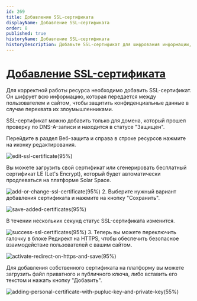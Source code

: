 ```yaml
---
id: 269
title: Добавление SSL-сертификата
displayName: Добавление SSL-сертификата
order: 8
published: true
historyName: Добавление SSL-сертификата
historyDescription: Добавьте SSL-сертификат для шифрования информации, передаваемой через ваш ресурс
---
```


# [Добавление SSL-сертификата](adding-ssl-certificate)

Для корректной работы ресурса необходимо добавить SSL-сертификат. Он шифрует всю информацию, которая передается между пользователем и сайтом, чтобы защитить конфиденциальные данные в случае перехвата их злоумышленниками.

SSL-сертификат можно добавить только для домена, который прошел проверку по DNS-A-записи и находится в статусе "Защищен".

Перейдите в раздел Веб-защита и справа в строке ресурсов нажмите на иконку редактирования.

![edit-ssl-certificate(95%)](https://img.solarspace.pro/docs/edit-ssl-certificate.jpg "Редактирование SSL-сертфиката")

Вы можете загрузить свой сертификат или сгенерировать бесплатный сертификат LE (Let's Encrypt), который будет автоматически продлеваться на платформе Solar Space.

![add-or-change-ssl-certificate(95%)](https://img.solarspace.pro/docs/add-or-change-ssl-certificate.jpg "Добавление или изменение SSL-сертификата")
2. Выберите нужный вариант добавления сертификата и нажмите на кнопку "Сохранить".

![save-added-certificates(95%)](https://img.solarspace.pro/docs/save-added-certificates.jpg "Сохранение добавленного сертификата")

В течении нескольких секунд статус SSL-сертификата изменится.

![success-ssl-certificates(95%)](https://img.solarspace.pro/docs/success-ssl-certificates.jpg "Подтверждение SSL-сертификата")
3. Теперь вы можете переключить галочку в блоке Редирект на HTTPS, чтобы обеспечить безопасное взаимодействие пользователей с вашим сайтом.

![activate-redirect-on-https-and-save(95%)](https://img.solarspace.pro/docs/activate-redirect-on-https-and-save.jpg "Активация редиректа на HTTPS и сохранение")

Для добавления собственного сертификата на платформу вы можете загрузить файл приватного и публичного ключа, либо вставить его текстом и нажать кнопку "Добавить".

![adding-personal-certificate-with-pupluc-key-and-private-key(55%)](https://img.solarspace.pro/docs/adding-personal-certificate-with-pupluc-key-and-private-key.jpg "Добавление личного сертфиката с публичным и персональным ключами")
